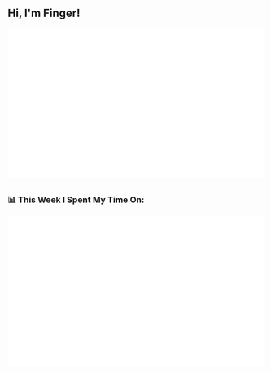 <h2> Hi, I'm Finger!</h2>

<img align="right" src="https://raw.githubusercontent.com/spianmo/github-stats/master/generated/overview.svg#gh-light-mode-only">

<!-- <img align="right" height="160em" src="https://github-readme-stats-eight-theta.vercel.app/api/top-langs/?username=spianmo&layout=compact&langs_count=8&theme=algolia"/>	 -->
	
```go
package main

type Me struct {
	Name   string
	Job    string
	Code   string
	Skills string
}

func main() {
	me := &Me{
		Name:   "Finger",
		Job:    "Client-side Engineer",
		Code:   "Java and C++ and Others",
		Skills: "Android Security NLP ^o^",
	}
	_ = me
}
```


<h3>📊 This Week I Spent My Time On:</h3>
<img align='right' src="https://raw.githubusercontent.com/spianmo/github-stats/master/generated/languages.svg#gh-light-mode-only">

<!--START_SECTION:waka-->

```text
C++                      2 hrs 36 mins   █████████▓░░░░░░░░░░░░░░░   39.08 %
JavaScript               1 hr 7 mins     ████▒░░░░░░░░░░░░░░░░░░░░   16.80 %
Vue.js                   56 mins         ███▓░░░░░░░░░░░░░░░░░░░░░   14.18 %
CMake                    50 mins         ███░░░░░░░░░░░░░░░░░░░░░░   12.59 %
ObjectiveC               40 mins         ██▓░░░░░░░░░░░░░░░░░░░░░░   10.12 %
JSON                     15 mins         █░░░░░░░░░░░░░░░░░░░░░░░░   03.95 %
```

<!--END_SECTION:waka-->
